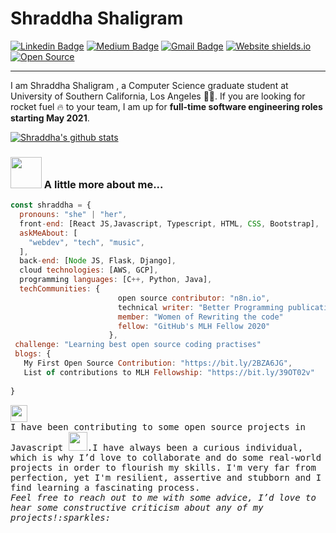 # Shraddha Shaligram

[![Linkedin Badge](https://img.shields.io/badge/-Shraddha2104-blue?style=flat-square&logo=Linkedin&logoColor=white&link=https://www.linkedin.com/in/shraddha2104/)](https://www.linkedin.com/in/shraddha2104/) 
[![Medium Badge](https://img.shields.io/badge/-sshaligr-black?style=flat-square&logo=Medium&logoColor=green&link=https://medium.com/@sshaligr)](https://medium.com/@sshaligr)
[![Gmail Badge](https://img.shields.io/badge/-sshaligr@usc.edu-c14438?style=flat-square&logo=Gmail&logoColor=white&link=mailto:sshaligr@usc.edu)](sshaligr@usc.edu)
[![Website shields.io](https://img.shields.io/website-Shraddha2104.github.io-down-green-red/http/shields.io.svg)](https://shraddha2104.github.io//)
[![Open Source](https://badges.frapsoft.com/os/v1/open-source.svg?v=103)](https://opensource.org/)

---


I am Shraddha Shaligram , a Computer Science graduate student at University of Southern California, Los Angeles :student:. If you are looking for  rocket fuel :fire: to your team, I am up for <b>full-time software engineering roles starting May 2021</b>. 

[![Shraddha's github stats](https://github-readme-stats.vercel.app/api?username=Shraddha2104&show_icons=true&hide_rank=true&hide=["stars","issues"])](https://github.com/Shraddha2104/github-readme-stats)

### <img src="https://media.giphy.com/media/VgCDAzcKvsR6OM0uWg/giphy.gif" width="50"> A little more about me...  

```javascript
const shraddha = {
  pronouns: "she" | "her",
  front-end: [React JS,Javascript, Typescript, HTML, CSS, Bootstrap],
  askMeAbout: [
    "webdev", "tech", "music",
  ],
  back-end: [Node JS, Flask, Django],
  cloud technologies: [AWS, GCP],
  programming languages: [C++, Python, Java],
  techCommunities: {
                        open source contributor: "n8n.io",
                        technical writer: "Better Programming publication",
                        member: "Women of Rewriting the code"
                        fellow: "GitHub's MLH Fellow 2020"
                      },
 challenge: "Learning best open source coding practises"
 blogs: {
   My First Open Source Contribution: "https://bit.ly/2BZA6JG",
   List of contributions to MLH Fellowship: "https://bit.ly/39OT02v" 
  
}
```

<p>
  <img src="https://user-images.githubusercontent.com/5679180/79618120-0daffb80-80be-11ea-819e-d2b0fa904d07.gif" width="27px">
  <br>
  <samp>
   I have been contributing to some open source projects in Javascript <img src="https://media.giphy.com/media/WUlplcMpOCEmTGBtBW/giphy.gif" width="30">.I have always been a curious individual, which is why I’d love to collaborate and do some real-world projects in order to flourish my skills. I'm very far from perfection, yet I'm resilient, assertive and stubborn and I find learning a fascinating process.
      <br><em>Feel free to reach out to me with some advice, I’d love to hear some constructive criticism about any of my projects!:sparkles:<br><br>
   
  </samp>
</p>
